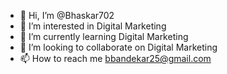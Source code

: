 - 👋 Hi, I’m @Bhaskar702
- 👀 I’m interested in Digital Marketing
- 🌱 I’m currently learning Digital Marketing
- 💞️ I’m looking to collaborate on Digital Marketing
- 📫 How to reach me bbandekar25@gmail.com

<!---
Bhaskar702/Bhaskar702 is a ✨ special ✨ repository because its `README.md` (this file) appears on your GitHub profile.
You can click the Preview link to take a look at your changes.
--->
